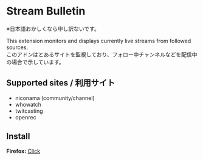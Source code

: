 # Stream Bulletin
※日本語おかしくなら申し訳ないです。

This extension monitors and displays currently live streams from followed sources.  
このアドンはとあるサイトを監視しており、フォロー中チャンネルなどを配信中の場合で示しています。
## Supported sites / 利用サイト
* niconama (community/channel)
* whowatch
* twitcasting
* openrec
## Install
**Firefox:** [Click](https://github.com/mkn000/streambulletin/releases/download/v0.1.2/stream_bulletin-0.1.2-fx.xpi)
